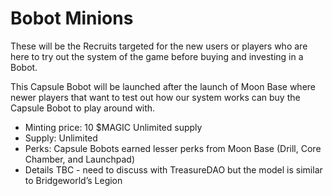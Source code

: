 # Bobot Minions

These will be the Recruits targeted for the new users or players who are here to try out the system of the game before buying and investing in a Bobot.

This Capsule Bobot will be launched after the launch of Moon Base where newer players that want to test out how our system works can buy the Capsule Bobot to play around with.

* Minting price: 10 $MAGIC Unlimited supply
* Supply: Unlimited
* Perks: Capsule Bobots earned lesser perks from Moon Base (Drill, Core Chamber, and Launchpad)&#x20;
* Details TBC - need to discuss with TreasureDAO but the model is similar to Bridgeworld’s Legion





